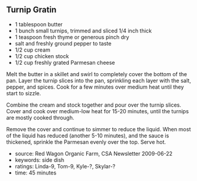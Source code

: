 Turnip Gratin
-------------

- 1 tablespoon butter
- 1 bunch small turnips, trimmed and sliced 1/4 inch thick
- 1 teaspoon fresh thyme or generous pinch dry
- salt and freshly ground pepper to taste
- 1/2 cup cream
- 1/2 cup chicken stock
- 1/2 cup freshly grated Parmesan cheese

Melt the butter in a skillet and swirl to completely cover the bottom
of the pan.  Layer the turnip slices into the pan, sprinkling each
layer with the salt, pepper, and spices.  Cook for a few minutes over
medium heat until they start to sizzle.

Combine the cream and stock together and pour over the turnip slices.
Cover and cook over medium-low heat for 15-20 minutes, until the
turnips are mostly cooked through.

Remove the cover and continue to simmer to reduce the liquid.  When
most of the liquid has reduced (another 5-10 minutes), and the sauce
is thickened, sprinkle the Parmesan evenly over the top.  Serve hot.

- source: Red Wagon Organic Farm, CSA Newsletter 2009-06-22
- keywords: side dish
- ratings: Linda-9, Tom-9, Kyle-?, Skylar-?
- time: 45 minutes
